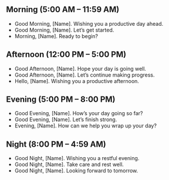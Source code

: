 ## Morning (5:00 AM – 11:59 AM)

- Good Morning, [Name]. Wishing you a productive day ahead.
- Good Morning, [Name]. Let’s get started.
- Morning, [Name]. Ready to begin?

## Afternoon (12:00 PM – 5:00 PM)

- Good Afternoon, [Name]. Hope your day is going well.
- Good Afternoon, [Name]. Let’s continue making progress.
- Hello, [Name]. Wishing you a productive afternoon.

## Evening (5:00 PM – 8:00 PM)

- Good Evening, [Name]. How’s your day going so far?
- Good Evening, [Name]. Let’s finish strong.
- Evening, [Name]. How can we help you wrap up your day?

## Night (8:00 PM – 4:59 AM)

- Good Night, [Name]. Wishing you a restful evening.
- Good Night, [Name]. Take care and rest well.
- Good Night, [Name]. Looking forward to tomorrow.
